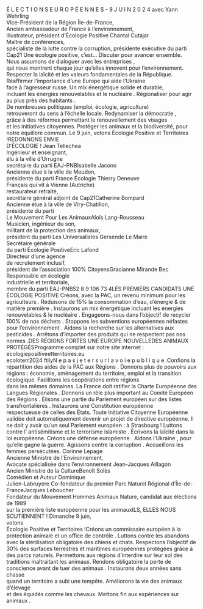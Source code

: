 É L E C T I O N S  E U R O P É E N N E S  -  9  J U I N  2 0 2 4
avec Yann Wehrling  
Vice-Président de la Région Île-de-France,  
Ancien ambassadeur de France à l’environnement,  
Illustrateur, président d’Écologie Positive
Chantal Cutajar  
Maître de conférences,  
spécialiste de la lutte contre la corruption, 
présidente exécutive du parti Cap21
Une écologie positive, c’est...
Discuter pour avancer ensemble.  
Nous assumons de dialoguer avec les entreprises ,  
qui nous montrent chaque jour qu’elles innovent pour l’environnement.
Respecter la laïcité  et les valeurs fondamentales de la République.
Réaffirmer l’importance d’une Europe qui aide l’Ukraine   
face à l’agresseur russe.
Un mix énergétique solide et durable,  
incluant les énergies renouvelables  et le nucléaire .
Régionaliser pour agir au plus près des habitants .  
De nombreuses politiques (emploi, écologie, agriculture)  
retrouveront du sens à l’échelle locale.
Redynamiser la démocratie ,  
grâce à des réformes permettant le renouvellement des visages  
et les initiatives citoyennes.
Protéger les animaux  et la biodiversité, pour notre équilibre commun.
Le 9 juin, votons Écologie Positive et Territoires  !REDONNONS ENVIE  
D’ÉCOLOGIE !
Jean Tellechea  
Ingénieur et enseignant,  
élu à la ville d’Urrugne  
secrétaire du parti EAJ-PNBIsabelle Jacono  
Ancienne élue à la ville de Meudon,  
présidente du parti France Écologie
Thierry Deneuve  
Français qui vit à Vienne (Autriche)  
restaurateur retraité,  
secrétaire général adjoint de Cap21Catherine Bompard  
Ancienne élue à la ville de Viry-Chatillon,  
présidente du parti  
Le Mouvement Pour Les AnimauxAloïs Lang-Rousseau  
Musicien, ingénieur du son,  
militant de la protection des animaux,  
président du parti Les Universalistes
Gersende Le Maire  
Secrétaire générale  
du parti Écologie PositiveEric Lafond  
Directeur d’une agence  
de recrutement inclusif,  
président de l’association 100% CitoyensGracianne Mirande Bec  
Responsable en écologie  
industrielle et territoriale,  
membre du parti EAJ-PNB52
8 9 106 73 4LES PREMIERS CANDIDATS
UNE ÉCOLOGIE  POSITIVE
Créons, avec la PAC, un revenu minimum 
pour les agriculteurs .
Réduisons de 15% la consommation 
d’eau, d’énergie & de matière première .
Instaurons un mix énergétique incluant 
les énergies renouvelables & le nucléaire .
Engageons-nous dans l’objectif de 
recycler 100% de nos déchets .
Stoppons les  subventions européennes 
néfastes pour l’environnement .
Aidons la recherche sur les alternatives 
aux pesticides .
Arrêtons d’importer des produits qui ne 
respectent pas nos normes .DES RÉGIONS  FORTES
UNE EUROPE  NOUVELLEDES ANIMAUX  PROTÉGÉSProgramme complet sur notre site internet :
ecologiepositiveetterritoires.eu  
ecoloterr2024 ftilyN e  p a s  j e t e r  s u r  l a  v o i e  p u b l i q u e .Confions la répartition des aides de la 
PAC aux Régions .
Donnons plus de pouvoirs aux régions  : 
économie, aménagement du territoire, 
emploi et la transition écologique. 
Facilitons les coopérations entre régions  
dans les mêmes domaines.
La France doit ratifier la Charte 
Européenne des Langues Régionales .
Donnons un rôle plus important au 
Comité Européen des Régions .
Élisons une partie du Parlement européen 
sur des listes transfrontalières .
Instaurons une Constitution européenne  
respectueuse de celles des États.
Toute Initiative Citoyenne Européenne  
validée doit automatiquement devenir un 
projet de directive européenne.
Il ne doit y avoir qu’un seul Parlement 
européen : à Strasbourg !
Luttons contre l’ antisémitisme  et le 
terrorisme islamiste .
Écrivons la laïcité  dans la loi européenne.
Créons une défense européenne .
Aidons l’Ukraine , pour qu’elle gagne la 
guerre.
Agissons contre la corruption .
Accueillons les femmes persécutées.
Corinne Lepage  
Ancienne Ministre de l’Environnement,  
Avocate spécialisée dans l’environnement
Jean-Jacques 
Aillagon  
Ancien Ministre de la CultureBenoît Solès  
Comédien et Auteur
Dominique  
Julien-Labruyere
Co-fondateur du premier Parc 
Naturel Régional d’Île-de-FranceJacques Leboucher  
Fondateur du Mouvement Hommes Animaux Nature, 
candidat aux élections de 1989  
sur la première liste européenne pour les animauxILS, ELLES NOUS SOUTIENNENT !
Dimanche 9 juin,  
votons  
Écologie Positive et 
Territoires !Créons un commissaire européen à la 
protection animale  et un office de contrôle .
Luttons contre les abandons avec la 
stérilisation obligatoire  des chiens et chats.
Respectons l’objectif de 30% des surfaces 
terrestres et maritimes européennes 
protégées  grâce à des parcs naturels.
Permettons aux régions d’interdire sur leur 
sol des traditions maltraitant les animaux.
Rendons obligatoire la perte de 
conscience avant de tuer des animaux .
Instaurons deux années sans chasse  
quand un territoire a subi une tempête.
Améliorons la vie des animaux d’élevage  
et des équidés  comme les chevaux.
Mettons fin aux expériences sur animaux .

